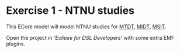 # Exercise 1 - NTNU studies

This ECore model will model NTNU studies for 
[MTDT](https://www.ntnu.no/studier/mtdt/oppbygning#year=2016&programmeCode=MTDT),
[MIDT](https://www.ntnu.no/studier/midt/oppbygning#year=2018&programmeCode=MIDT&dir=MIDTPRU-18),
[MSIT](https://www.ntnu.no/studier/msit/oppbygning#year=2019&programmeCode=MSIT&dir=MSIT-SWE-19).

Open the project in _'Eclipse for DSL Developers'_ with some extra EMF plugins.

